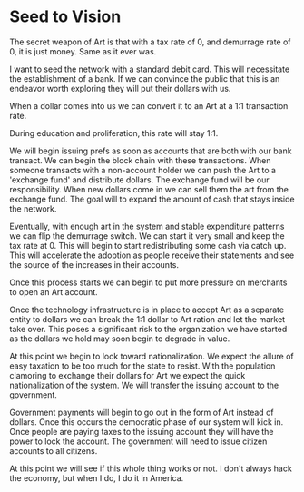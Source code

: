 # Seed to Vision

The secret weapon of Art is that with a tax rate of 0, and demurrage rate of 0, it is just money.  Same as it ever was.

I want to seed the network with a standard debit card.  This will necessitate the establishment of a bank.  If we can convince the public that this is an endeavor worth exploring they will put their dollars with us.

When a dollar comes into us we can convert it to an Art at a 1:1 transaction rate.

During education and proliferation, this rate will stay 1:1.

We will begin issuing prefs as soon as accounts that are both with our bank transact.  We can begin the block chain with these transactions.  When someone transacts with a non-account holder we can push the Art to a 'exchange fund' and distribute dollars.  The exchange fund will be our responsibility.  When new dollars come in we can sell them the art from the exchange fund.  The goal will to expand the amount of cash that stays inside the network.

Eventually, with enough art in the system and stable expenditure patterns we can flip the demurrage switch.  We can start it very small and keep the tax rate at 0.  This will begin to start redistributing some cash via catch up.  This will accelerate the adoption as people receive their statements and see the source of the increases in their accounts.

Once this process starts we can begin to put more pressure on merchants to open an Art account.

Once the technology infrastructure is in place to accept Art as a separate entity to dollars we can break the 1:1 dollar to Art ration and let the market take over.  This poses a significant risk to the organization we have started as the dollars we hold may soon begin to degrade in value.

At this point we begin to look toward nationalization.  We expect the allure of easy taxation to be too much for the state to resist.  With the population clamoring to exchange their dollars for Art we expect the quick nationalization of the system.  We will transfer the issuing account to the government.

Government payments will begin to go out in the form of Art instead of dollars. Once this occurs the democratic phase of our system will kick in.  Once people are paying taxes to the issuing account they will have the power to lock the account.  The government will need to issue citizen accounts to all citizens.

At this point we will see if this whole thing works or not.  I don't always hack the economy, but when I do, I do it in America.
